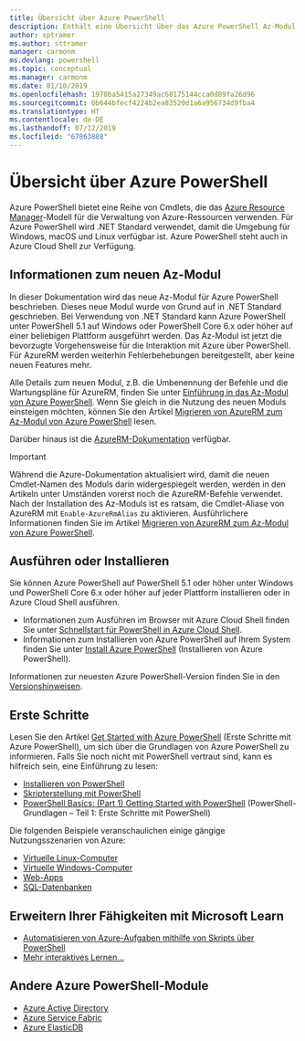 ```yaml
---
title: Übersicht über Azure PowerShell
description: Enthält eine Übersicht über das Azure PowerShell Az-Modul und Informationen zur Installation und zum Einstieg.
author: sptramer
ms.author: sttramer
manager: carmonm
ms.devlang: powershell
ms.topic: conceptual
ms.manager: carmonm
ms.date: 01/10/2019
ms.openlocfilehash: 1978ba5415a27349ac68175144cca0d89fa26d96
ms.sourcegitcommit: 0b644bfecf4224b2ea83520d1a6a956734d9fba4
ms.translationtype: HT
ms.contentlocale: de-DE
ms.lasthandoff: 07/12/2019
ms.locfileid: "67863888"
---
```

# <a name="overview-of-azure-powershell"></a>Übersicht über Azure PowerShell

Azure PowerShell bietet eine Reihe von Cmdlets, die das [Azure Resource Manager](/azure/azure-resource-manager/resource-group-overview)-Modell für die Verwaltung von Azure-Ressourcen verwenden. Für Azure PowerShell wird .NET Standard verwendet, damit die Umgebung für Windows, macOS und Linux verfügbar ist.
Azure PowerShell steht auch in Azure Cloud Shell zur Verfügung.

## <a name="about-the-new-az-module"></a>Informationen zum neuen Az-Modul

In dieser Dokumentation wird das neue Az-Modul für Azure PowerShell beschrieben. Dieses neue Modul wurde von Grund auf in .NET Standard geschrieben. Bei Verwendung von .NET Standard kann Azure PowerShell unter PowerShell 5.1 auf Windows oder PowerShell Core 6.x oder höher auf einer beliebigen Plattform ausgeführt werden. Das Az-Modul ist jetzt die bevorzugte Vorgehensweise für die Interaktion mit Azure über PowerShell.
Für AzureRM werden weiterhin Fehlerbehebungen bereitgestellt, aber keine neuen Features mehr.

Alle Details zum neuen Modul, z.B. die Umbenennung der Befehle und die Wartungspläne für AzureRM, finden Sie unter [Einführung in das Az-Modul von Azure PowerShell](new-azureps-module-az.md). Wenn Sie gleich in die Nutzung des neuen Moduls einsteigen möchten, können Sie den Artikel [Migrieren von AzureRM zum Az-Modul von Azure PowerShell](migrate-from-azurerm-to-az.md) lesen.

Darüber hinaus ist die [AzureRM-Dokumentation](/powershell/azure/azurerm) verfügbar.

> [!IMPORTANT]
>
> Während die Azure-Dokumentation aktualisiert wird, damit die neuen Cmdlet-Namen des Moduls darin widergespiegelt werden, werden in den Artikeln unter Umständen vorerst noch die AzureRM-Befehle verwendet. Nach der Installation des Az-Moduls ist es ratsam, die Cmdlet-Aliase von AzureRM mit `Enable-AzureRmAlias` zu aktivieren. Ausführlichere Informationen finden Sie im Artikel [Migrieren von AzureRM zum Az-Modul von Azure PowerShell](migrate-from-azurerm-to-az.md).

## <a name="run-or-install"></a>Ausführen oder Installieren

Sie können Azure PowerShell auf PowerShell 5.1 oder höher unter Windows und PowerShell Core 6.x oder höher auf jeder Plattform installieren oder in Azure Cloud Shell ausführen.

* Informationen zum Ausführen im Browser mit Azure Cloud Shell finden Sie unter [Schnellstart für PowerShell in Azure Cloud Shell](/azure/cloud-shell/quickstart-powershell).
* Informationen zum Installieren von Azure PowerShell auf Ihrem System finden Sie unter [Install Azure PowerShell](install-az-ps.md) (Installieren von Azure PowerShell).

Informationen zur neuesten Azure PowerShell-Version finden Sie in den [Versionshinweisen](release-notes-azureps.md).

## <a name="get-started"></a>Erste Schritte

Lesen Sie den Artikel [Get Started with Azure PowerShell](get-started-azureps.md) (Erste Schritte mit Azure PowerShell), um sich über die Grundlagen von Azure PowerShell zu informieren. Falls Sie noch nicht mit PowerShell vertraut sind, kann es hilfreich sein, eine Einführung zu lesen:

* [Installieren von PowerShell](/powershell/scripting/install/installing-powershell)
* [Skripterstellung mit PowerShell](/powershell/scripting/powershell-scripting)
* [PowerShell Basics: (Part 1) Getting Started with PowerShell](https://channel9.msdn.com/Blogs/Taste-of-Premier/PowerShellBasicsPart1) (PowerShell-Grundlagen – Teil 1: Erste Schritte mit PowerShell)

Die folgenden Beispiele veranschaulichen einige gängige Nutzungsszenarien von Azure:

* [Virtuelle Linux-Computer](/azure/virtual-machines/virtual-machines-linux-powershell-samples?toc=/powershell/azure/toc.json)
* [Virtuelle Windows-Computer](/azure/virtual-machines/virtual-machines-windows-powershell-samples?toc=/powershell/azure/toc.json)
* [Web-Apps](/azure/app-service-web/app-service-powershell-samples?toc=/powershell/azure/toc.json)
* [SQL-Datenbanken](/azure/sql-database/sql-database-powershell-samples?toc=/powershell/azure/toc.json)

## <a name="build-your-skills-with-microsoft-learn"></a>Erweitern Ihrer Fähigkeiten mit Microsoft Learn

- [Automatisieren von Azure-Aufgaben mithilfe von Skripts über PowerShell](/learn/modules/automate-azure-tasks-with-powershell/)
- [Mehr interaktives Lernen...](/learn/browse/?term=powershell)

## <a name="other-azure-powershell-modules"></a>Andere Azure PowerShell-Module

* [Azure Active Directory](/powershell/azure/active-directory/)
* [Azure Service Fabric](/powershell/azure/service-fabric/)
* [Azure ElasticDB](/powershell/azure/elasticdbjobs/)
